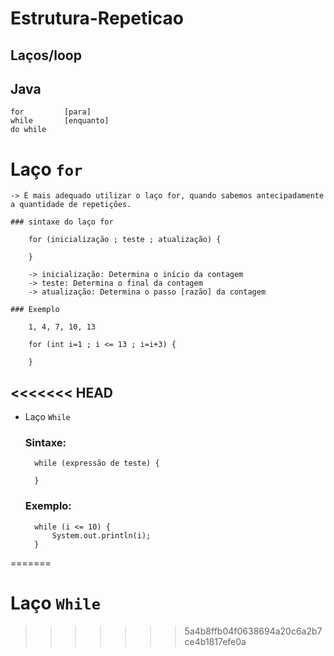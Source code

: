 # Estrutura-Repeticao

## Laços/loop

## Java 

    for         [para]
    while       [enquanto]
    do while

# Laço ``for``

    -> É mais adequado utilizar o laço for, quando sabemos antecipadamente a quantidade de repetições.

    ### sintaxe do laço for

        for (inicialização ; teste ; atualização) {

        }

        -> inicialização: Determina o início da contagem
        -> teste: Determina o final da contagem
        -> atualização: Determina o passo [razão] da contagem

    ### Exemplo

        1, 4, 7, 10, 13

        for (int i=1 ; i <= 13 ; i=i+3) {
            
        }

<<<<<<< HEAD
---

* Laço ``While``

    ### Sintaxe: 
        
        while (expressão de teste) {

        }

    ### Exemplo: 

        while (i <= 10) {
            System.out.println(i);
        }
=======
# Laço ``While``
>>>>>>> 5a4b8ffb04f0638694a20c6a2b7ce4b1817efe0a
